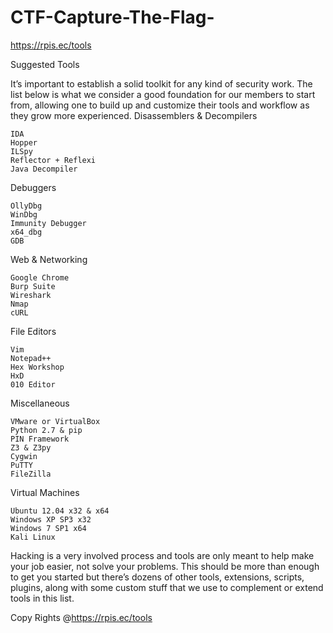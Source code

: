 # CTF-Capture-The-Flag-
https://rpis.ec/tools


Suggested Tools

It’s important to establish a solid toolkit for any kind of security work. The list below is what we consider a good foundation for our members to start from, allowing one to build up and customize their tools and workflow as they grow more experienced.
Disassemblers & Decompilers

    IDA
    Hopper
    ILSpy
    Reflector + Reflexi
    Java Decompiler

Debuggers

    OllyDbg
    WinDbg
    Immunity Debugger
    x64_dbg
    GDB

Web & Networking

    Google Chrome
    Burp Suite
    Wireshark
    Nmap
    cURL

File Editors

    Vim
    Notepad++
    Hex Workshop
    HxD
    010 Editor

Miscellaneous

    VMware or VirtualBox
    Python 2.7 & pip
    PIN Framework
    Z3 & Z3py
    Cygwin
    PuTTY
    FileZilla

Virtual Machines

    Ubuntu 12.04 x32 & x64
    Windows XP SP3 x32
    Windows 7 SP1 x64
    Kali Linux

Hacking is a very involved process and tools are only meant to help make your job easier, not solve your problems. This should be more than enough to get you started but there’s dozens of other tools, extensions, scripts, plugins, along with some custom stuff that we use to complement or extend tools in this list.

Copy Rights @https://rpis.ec/tools
